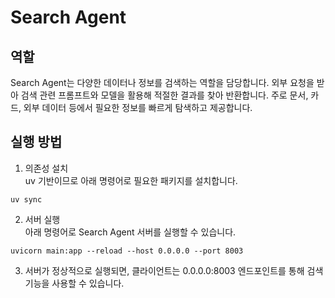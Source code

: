 # Search Agent

## 역할

Search Agent는 다양한 데이터나 정보를 검색하는 역할을 담당합니다. 외부 요청을 받아 검색 관련 프롬프트와 모델을 활용해 적절한 결과를 찾아 반환합니다. 주로 문서, 카드, 외부 데이터 등에서 필요한 정보를 빠르게 탐색하고 제공합니다.

## 실행 방법

1. 의존성 설치  
uv 기반이므로 아래 명령어로 필요한 패키지를 설치합니다.
```
uv sync
```

2. 서버 실행  
아래 명령어로 Search Agent 서버를 실행할 수 있습니다.
```
uvicorn main:app --reload --host 0.0.0.0 --port 8003
```

3. 서버가 정상적으로 실행되면, 클라이언트는 0.0.0.0:8003 엔드포인트를 통해 검색 기능을 사용할 수 있습니다.
